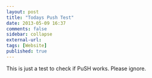 ```yaml
---
layout: post
title: "Todays Push Test"
date: 2013-05-09 16:37
comments: false
sidebar: collapse
external-url:
tags: [Website]
published: true
---
```


This is just a test to check if PuSH works.  Please ignore.
